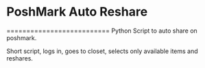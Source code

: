 # PoshMark Auto Reshare
==========================
Python Script to auto share on poshmark.

Short script, logs in, goes to closet, selects only available items and reshares.


